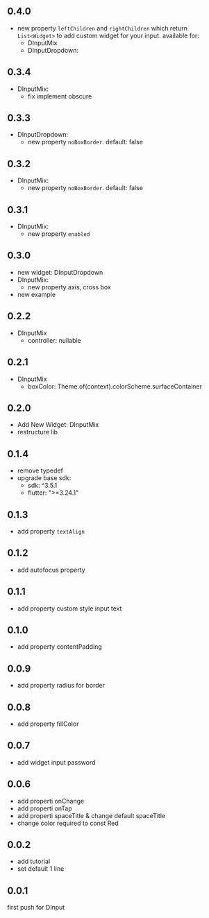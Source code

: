 ## 0.4.0

- new property `leftChildren` and `rightChildren` which return `List<Widget>` to add custom widget for your input. available for:
  - DInputMix
  - DInputDropdown:

## 0.3.4

- DInputMix:
  - fix implement obscure

## 0.3.3

- DInputDropdown:
  - new property `noBoxBorder`. default: false

## 0.3.2

- DInputMix:
  - new property `noBoxBorder`. default: false

## 0.3.1

- DInputMix:
  - new property `enabled`

## 0.3.0

- new widget: DInputDropdown
- DInputMix:
  - new property axis, cross box
- new example

## 0.2.2

- DInputMix
  - controller: nullable

## 0.2.1

- DInputMix
  - boxColor: Theme.of(context).colorScheme.surfaceContainer

## 0.2.0

- Add New Widget: DInputMix
- restructure lib

## 0.1.4

- remove typedef
- upgrade base sdk:
  - sdk: ^3.5.1
  - flutter: ">=3.24.1"

## 0.1.3

- add property `textAlign`

## 0.1.2

- add autofocus property

## 0.1.1

- add property custom style input text

## 0.1.0

- add property contentPadding

## 0.0.9

- add property radius for border

## 0.0.8

- add property fillColor

## 0.0.7

- add widget input password

## 0.0.6

- add properti onChange
- add properti onTap
- add properti spaceTitle & change default spaceTitle
- change color required to const Red

## 0.0.2

- add tutorial
- set default 1 line

## 0.0.1

first push for DInput
